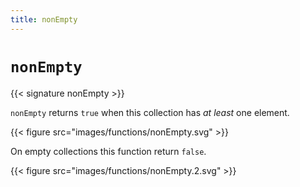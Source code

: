 ```yaml
---
title: nonEmpty
---
```


# `nonEmpty`

{{< signature nonEmpty >}}

`nonEmpty` returns `true` when this collection has _at least_ one element.

{{< figure src="images/functions/nonEmpty.svg" >}}

On empty collections this function return `false`.

{{< figure src="images/functions/nonEmpty.2.svg" >}}
